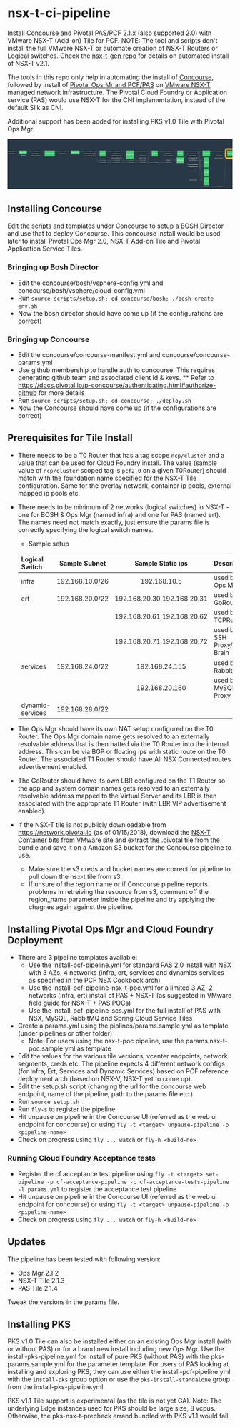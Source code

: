 # nsx-t-ci-pipeline

Install Concourse and Pivotal PAS/PCF 2.1.x (also supported 2.0) with VMware NSX-T (Add-on) Tile for PCF.
NOTE: The tool and scripts don't install the full VMware NSX-T or automate creation of NSX-T Routers or Logical switches. Check the [nsx-t-gen repo](https://github.com/sparameswaran/nsx-t-gen) for details on automated install of NSX-T v2.1.

The tools in this repo only help in automating the install of [Concourse](http://concourse.ci/), followed by install of [Pivotal Ops Mr and PCF/PAS](https://network.pivotal.io) on [VMware NSX-T](https://docs.vmware.com/en/VMware-NSX-T/index.html) managed network infrastructure. The Pivotal Cloud Foundry or Application service (PAS) would use NSX-T for the CNI implementation, instead of the default Silk as CNI.

Additional support has been added for installing PKS v1.0 Tile with Pivotal Ops Mgr.

![](docs/nsx-t-ci-pipeline.png)

## Installing Concourse

Edit the scripts and templates under Concourse to setup a BOSH Director and use that to deploy Concourse.
This concourse install would be used later to install Pivotal Ops Mgr 2.0, NSX-T Add-on Tile and Pivotal Application Service Tiles.

### Bringing up Bosh Director
* Edit the concourse/bosh/vsphere-config.yml and concourse/bosh/vsphere/cloud-config.yml
* Run ```source scripts/setup.sh; cd concourse/bosh; ./bosh-create-env.sh```
* Now the bosh director should have come up (if the configurations are correct)

### Bringing up Concourse
* Edit the concourse/concourse-manifest.yml and concourse/concourse-params.yml
* Use github membership to handle auth to concourse. This requires generating github team and associated client id & keys.
** Refer to https://docs.pivotal.io/p-concourse/authenticating.html#authorize-github for more details
* Run ```source scripts/setup.sh; cd concourse; ./deploy.sh```
* Now the Concourse should have come up (if the configurations are correct)

## Prerequisites for Tile Install
* There needs to be a T0 Router that has a tag scope `ncp/cluster` and a value that can be used for Cloud Foundry install. The value (sample value of `ncp/cluster` scoped tag is `pcf2.0` on a given T0Router) should match with the foundation name specified for the NSX-T Tile configuration. Same for the overlay network, container ip pools, external mapped ip pools etc.
* There needs to be minimum of 2 networks (logical switches) in NSX-T - one for BOSH & Ops Mgr (named infra) and one for PAS (named ert). The names need not match exactly, just ensure the params file is correctly specifying the logical switch names.
  * Sample setup

  | Logical Switch | Sample Subnet | Sample Static ips           | Description                 |
  | -------------- |:-------------:|:---------------------------:|:----------------------------|
  | infra          |192.168.10.0/26|192.168.10.5|used by Ops Mgr|
  | ert            |192.168.20.0/22|192.168.20.30,192.168.20.31|used by GoRouter|
  |                |               |192.168.20.61,192.168.20.62|used by TCPRouter|
  |                |               |192.168.20.71,192.168.20.72|used by SSH Proxy/Diego Brain|
  | services       |192.168.24.0/22|192.168.24.155|used by RabbitMQ   |
  |                |               |192.168.20.160|used by MySQL Proxy|
  | dynamic-services|192.168.28.0/22|             |                   |

* The Ops Mgr should have its own NAT setup configured on the T0 Router. The Ops Mgr domain name gets resolved to an externally resolvable address that is then natted via the T0 Router into the internal address. This can be via BGP or floating ips with static route on the T0 Router. The associated T1 Router should have All NSX Connected routes advertisement enabled.
* The GoRouter should have its own LBR configured on the T1 Router so the app and system domain names gets resolved to an externally resolvable address mapped to the Virtual Server and its LBR is then associated with the appropriate T1 Router (with LBR VIP advertisement enabled).
* If the NSX-T tile is not publicly downloadable from https://network.pivotal.io (as of 01/15/2018), download the [NSX-T Container bits from VMware site](https://my.vmware.com/web/vmware/details?productId=673&downloadGroup=NSX-T-210) and extract the .pivotal tile from the bundle and save it on a Amazon S3 bucket for the Concourse pipeline to use.
  * Make sure the s3 creds and bucket names are correct for pipeline to pull down the nsx-t tile from s3.
  * If unsure of the region name or if Concourse pipeline reports problems in retreiving the resource from s3, comment off the region_name parameter inside the pipeline and try applying the chagnes again against the pipeline.

## Installing Pivotal Ops Mgr and Cloud Foundry Deployment

* There are 3 pipeline templates available:
  * Use the install-pcf-pipeline.yml for standard PAS 2.0 install with NSX with 3 AZs, 4 networks (infra, ert, services and dynamics services as specified in the PCF NSX Cookbook arch)
  * Use the install-pcf-pipeline-nsx-t-poc.yml for a limited 3 AZ, 2 networks (infra, ert) install of PAS + NSX-T (as suggested in VMware field guide for NSX-T + PAS POCs)
  * Use the install-pcf-pipeline-scs.yml for the full install of PAS with NSX, MySQL, RabbitMQ and Spring Cloud Service Tiles
* Create a params.yml using the piplines/params.sample.yml as template (under pipelines or other folder)
  * Note: For users using the nsx-t-poc pipeline, use the params.nsx-t-poc.sample.yml as template
* Edit the values for the various tile versions, vcenter endpoints, network segments, creds etc. The pipeline expects 4 different network configs (for Infra, Ert, Services and Dynamic Services) based on PCF reference deployment arch (based on NSX-V, NSX-T yet to come up).
* Edit the setup.sh script (changing the url for the concourse web endpoint, name of the pipeline, path to the params file etc.)
* Run `source setup.sh`
* Run `fly-s` to register the pipeline
* Hit unpause on pipeline in the Concourse UI (referred as the web ui endpoint for concourse) or using ```fly -t <target> unpause-pipeline -p <pipeline-name>```
* Check on progress using `fly ... watch` or `fly-h <build-no>`

### Running Cloud Foundry Acceptance tests
* Register the cf acceptance test pipeline using `fly -t <target> set-pipeline -p cf-acceptance-pipeline -c cf-acceptance-tests-pipeline -l params.yml` to register the acceptance test pipeline
* Hit unpause on pipeline in the Concourse UI (referred as the web ui endpoint for concourse) or using ```fly -t <target> unpause-pipeline -p <pipeline-name>```
* Check on progress using `fly ... watch` or `fly-h <build-no>`

## Updates
The pipeline has been tested with following version:

* Ops Mgr 2.1.2
* NSX-T Tile 2.1.3
* PAS Tile 2.1.4

Tweak the versions in the params file.

## Installing PKS
PKS v1.0 Tile can also be installed either on an existing Ops Mgr install (with or without PAS) or for a brand new install including new Ops Mgr. Use the install-pks-pipeline.yml for install of pure PKS (without PAS) with the pks-params.sample.yml for the parameter template. For users of PAS looking at installing and exploring PKS, they can use either the install-pcf-pipeline.yml with the `install-pks` group option or use the `pks-install-standalone` group from the install-pks-pipeline.yml.

PKS v1.1 Tile support is experimental (as the tile is not yet GA).
Note: The underlying Edge instances used for PKS should be large size, 8 vcpus.
Otherwise, the pks-nsx-t-precheck errand bundled with PKS v1.1 would fail.
